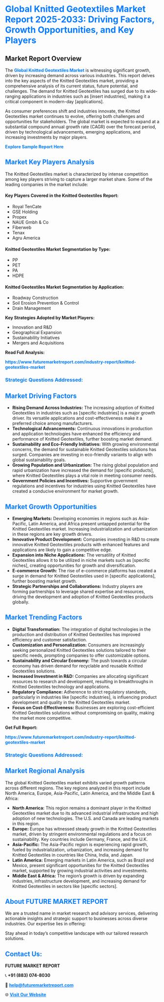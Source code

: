 <h1 style="color: #007BFF;">Global Knitted Geotextiles Market Report 2025-2033: Driving Factors, Growth Opportunities, and Key Players</h1>

<section id="overview">
<h2>Market Report Overview</h2>
<p>The <a href="https://www.futuremarketreport.com/industry-report/knitted-geotextiles-market" style="color: #007BFF; text-decoration: none;"><strong>Global Knitted Geotextiles Market</strong></a> is witnessing significant growth, driven by increasing demand across various industries. This report delves into the key aspects of the Knitted Geotextiles market, providing a comprehensive analysis of its current status, future potential, and challenges. The demand for Knitted Geotextiles has surged due to its wide-ranging applications in industries such as [insert industries], making it a critical component in modern-day [applications].</p>
<p>As consumer preferences shift and industries innovate, the Knitted Geotextiles market continues to evolve, offering both challenges and opportunities for stakeholders. The global market is expected to expand at a substantial compound annual growth rate (CAGR) over the forecast period, driven by technological advancements, emerging applications, and increasing investments by major players.</p>
</section>

<section id="overview">
<p><a href="https://www.futuremarketreport.com/request-sample/reportId=84058" style="color: #007BFF; text-decoration: none;"><strong>Explore Sample Report Here</strong></a></p>
</section>

<section id="key-players">
<h2 style="color: #007BFF;">Market Key Players Analysis</h2>
<p>The Knitted Geotextiles market is characterized by intense competition among key players striving to capture a larger market share. Some of the leading companies in the market include:</p>
<h4>Key Players Covered in the Knitted Geotextiles Report:</h4>
<ul><li>Royal TenCate</li><li>GSE Holding</li><li>Propex</li><li>NAUE Gmbh &amp; Co</li><li>Fiberweb</li><li>Tenax</li><li>Agru America</li></ul>
<h4>Knitted Geotextiles Market Segmentation by Type:</h4>
<ul><li>PP</li><li>PET</li><li>PA</li><li>HDPE</li></ul>

<h4>Knitted Geotextiles Market Segmentation by Application:</h4>
<ul><li>Roadway Construction</li><li>Soil Erosion Prevention &amp; Control</li><li>Drain Management</li></ul>
<p><strong>Key Strategies Adopted by Market Players:</strong></p>
<ul>
<li>Innovation and R&D</li>
<li>Geographical Expansion</li>
<li>Sustainability Initiatives</li>
<li>Mergers and Acquisitions</li>
</ul>
</section>

<section>
<p><strong>Read Full Analysis: </strong></p><a href="https://www.futuremarketreport.com/industry-report/knitted-geotextiles-market" style="color: #007BFF; text-decoration: none;"><strong>https://www.futuremarketreport.com/industry-report/knitted-geotextiles-market</strong></a>
<h3 style="color: #007BFF;">Strategic Questions Addressed:</h3>
</section>

<section id="driving-factors">
<h2 style="color: #007BFF;">Market Driving Factors</h2>
<ul>
<li><strong>Rising Demand Across Industries:</strong> The increasing adoption of Knitted Geotextiles in industries such as [specific industries] is a major growth driver. Its versatile applications and cost-effectiveness make it a preferred choice among manufacturers.</li>
<li><strong>Technological Advancements:</strong> Continuous innovations in production and application technologies have enhanced the efficiency and performance of Knitted Geotextiles, further boosting market demand.</li>
<li><strong>Sustainability and Eco-Friendly Initiatives:</strong> With growing environmental concerns, the demand for sustainable Knitted Geotextiles solutions has surged. Companies are investing in eco-friendly variants to align with global sustainability goals.</li>
<li><strong>Growing Population and Urbanization:</strong> The rising global population and rapid urbanization have increased the demand for [specific products], where Knitted Geotextiles plays a vital role in meeting consumer needs.</li>
<li><strong>Government Policies and Incentives:</strong> Supportive government regulations and incentives for industries using Knitted Geotextiles have created a conducive environment for market growth.</li>
</ul>
</section>

<section id="growth-opportunities">
<h2 style="color: #007BFF;">Market Growth Opportunities</h2>
<ul>
<li><strong>Emerging Markets:</strong> Developing economies in regions such as Asia-Pacific, Latin America, and Africa present untapped potential for the Knitted Geotextiles market. Increasing industrialization and urbanization in these regions are key growth drivers.</li>
<li><strong>Innovative Product Development:</strong> Companies investing in R&D to create innovative Knitted Geotextiles products with enhanced features and applications are likely to gain a competitive edge.</li>
<li><strong>Expansion into Niche Applications:</strong> The versatility of Knitted Geotextiles allows it to be utilized in niche markets such as [specific niches], creating opportunities for growth and diversification.</li>
<li><strong>E-commerce Growth:</strong> The rise of e-commerce platforms has created a surge in demand for Knitted Geotextiles used in [specific applications], further boosting market growth.</li>
<li><strong>Strategic Partnerships and Collaborations:</strong> Industry players are forming partnerships to leverage shared expertise and resources, driving the development and adoption of Knitted Geotextiles products globally.</li>
</ul>
</section>

<section id="trending-factors">
<h2 style="color: #007BFF;">Market Trending Factors</h2>
<ul>
<li><strong>Digital Transformation:</strong> The integration of digital technologies in the production and distribution of Knitted Geotextiles has improved efficiency and customer satisfaction.</li>
<li><strong>Customization and Personalization:</strong> Consumers are increasingly seeking personalized Knitted Geotextiles solutions tailored to their specific needs, prompting companies to offer customizable options.</li>
<li><strong>Sustainability and Circular Economy:</strong> The push towards a circular economy has driven demand for recyclable and reusable Knitted Geotextiles solutions.</li>
<li><strong>Increased Investment in R&D:</strong> Companies are allocating significant resources to research and development, resulting in breakthroughs in Knitted Geotextiles technology and applications.</li>
<li><strong>Regulatory Compliance:</strong> Adherence to strict regulatory standards, particularly in industries like [specific industries], is influencing product development and quality in the Knitted Geotextiles market.</li>
<li><strong>Focus on Cost-Effectiveness:</strong> Businesses are exploring cost-efficient Knitted Geotextiles solutions without compromising on quality, making the market more competitive.</li>
</ul>
</section>

<section>
<p><strong>Get Full Report: </strong></p><a href="https://www.futuremarketreport.com/industry-report/knitted-geotextiles-market" style="color: #007BFF; text-decoration: none;"><strong>https://www.futuremarketreport.com/industry-report/knitted-geotextiles-market</strong></a>
<h3 style="color: #007BFF;">Strategic Questions Addressed:</h3>
</section>


<section id="regional-analysis">
<h2 style="color: #007BFF;">Market Regional Analysis</h2>
<p>The global Knitted Geotextiles market exhibits varied growth patterns across different regions. The key regions analyzed in this report include North America, Europe, Asia-Pacific, Latin America, and the Middle East & Africa:</p>
<ul>
<li><strong>North America:</strong> This region remains a dominant player in the Knitted Geotextiles market due to its advanced industrial infrastructure and high adoption of new technologies. The U.S. and Canada are leading markets in this region.</li>
<li><strong>Europe:</strong> Europe has witnessed steady growth in the Knitted Geotextiles market, driven by stringent environmental regulations and a focus on sustainability. Key countries include Germany, France, and the U.K.</li>
<li><strong>Asia-Pacific:</strong> The Asia-Pacific region is experiencing rapid growth, fueled by industrialization, urbanization, and increasing demand for Knitted Geotextiles in countries like China, India, and Japan.</li>
<li><strong>Latin America:</strong> Emerging markets in Latin America, such as Brazil and Mexico, present significant opportunities for the Knitted Geotextiles market, supported by growing industrial activities and investments.</li>
<li><strong>Middle East & Africa:</strong> The region’s growth is driven by expanding industries, infrastructure development, and increasing demand for Knitted Geotextiles in sectors like [specific sectors].</li>
</ul>
</section>

<footer>
<h2 style="color: #007BFF;">About FUTURE MARKET REPORT</h2>
<p>We are a trusted name in market research and advisory services, delivering actionable insights and strategic support to businesses across diverse industries. Our expertise lies in offering:</p>

<p>Stay ahead in today’s competitive landscape with our tailored research solutions.</p>

<h2 style="color: #007BFF;">Contact Us:</h2>
<p><strong>FUTURE MARKET REPORT</strong></p>
<p>📞 <strong>+91 (883) 074-8030</strong></p>
<p>📧 <strong><a href="mailto:help@futuremarketreport.com" style="color: #007BFF;">help@futuremarketreport.com</a></strong></p>
<p>🌐 <strong><a href="https://www.futuremarketreport.com/" style="color: #007BFF;">Visit Our Website</a></strong></p>
</footer>
